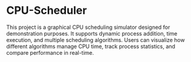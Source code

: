 # CPU-Scheduler
This project is a graphical CPU scheduling simulator designed for demonstration purposes. It supports dynamic process addition, time execution, and multiple scheduling algorithms. Users can visualize how different algorithms manage CPU time, track process statistics, and compare performance in real-time.
